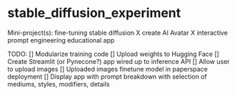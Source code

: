 # stable_diffusion_experiment

Mini-project(s): fine-tuning stable diffusion X create AI Avatar X interactive prompt engineering educational app

TODO:
[] Modularize training code
[] Upload weights to Hugging Face
[] Create Streamlit (or Pynecone?) app wired up to inference API
    [] Allow user to upload images
    [] Uploaded images finetune model in paperspace deployment
    [] Display app with prompt breakdown with selection of mediums, styles, modifiers, details
